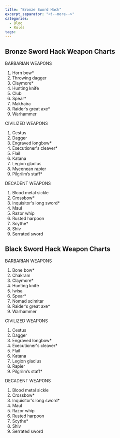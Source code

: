 ```yaml
---
title: "Bronze Sword Hack"
excerpt_separator: "<!--more-->"
categories:
  - Blog
  - Rules
tags:
---
```

## Bronze Sword Hack Weapon Charts

BARBARIAN WEAPONS
1. Horn bow*
2. Throwing dagger
3. Claymore*
4. Hunting knife
5. Club
6. Spear*
7. Makhaira
8. Raider’s great axe*
9. Warhammer

CIVILIZED WEAPONS
1. Cestus
2. Dagger
3. Engraved longbow*
4. Executioner's cleaver*
5. Flail
6. Katana
7. Legion gladius
8. Mycenean rapier
9. Pilgrilm’s staff*

DECADENT WEAPONS
1. Blood metal sickle
2. Crossbow*
3. Inquisitor's long sword*
4. Maul
5. Razor whip
6. Rusted harpoon
7. Scythe*
8. Shiv
9. Serrated sword

## Black Sword Hack Weapon Charts

BARBARIAN WEAPONS
1. Bone bow*
2. Chakram
3. Claymore*
4. Hunting knife
5. Iwisa
6. Spear*
7. Nomad scimitar
8. Raider’s great axe*
9. Warhammer

CIVILIZED WEAPONS
1. Cestus
2. Dagger
3. Engraved longbow*
4. Executioner's cleaver*
5. Flail
6. Katana
7. Legion gladius
8. Rapier
9. Pilgrilm’s staff*

DECADENT WEAPONS
1. Blood metal sickle
2. Crossbow*
3. Inquisitor's long sword*
4. Maul
5. Razor whip
6. Rusted harpoon
7. Scythe*
8. Shiv
9. Serrated sword

<!--more-->

